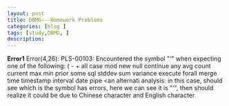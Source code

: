 ```yaml
---
layout: post
title: DBMG---Homework Problems
categories: [blog ]
tags: [study,DBMG, ]
description: 
---  
```


**Error1**
Error(4,26): PLS-00103: Encountered the symbol "‘" when expecting one of the following: ( - + all case mod new null <an identifier>
<a double-quoted delimited-identifier> <a bind variable> continue any avg count current max min prior some sql stddev sum variance
execute forall merge time timestamp interval date <a string literal with character set specification> <a number> <a single-quoted SQL 
string> pipe <an alternatively-quoted string literal with character set specification> <an alternati
analysis: in this case, should see which is the symbol has errors, here we can see it is "‘", then should realize it could be due to 
Chinese character and English character
